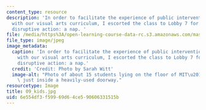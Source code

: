 ```yaml
---
content_type: resource
description: 'In order to facilitate the experience of public intervention to correlate
  with our visual arts curriculum, I escorted the class to Lobby 7 for their chosen
  disruptive action: a nap. '
file: /media/https%3A/open-learning-course-data-rc.s3.amazonaws.com/mas-962-special-topics-new-textiles-spring-2010/6e554df3f59969d64ce590606331515b_09_kids.jpg
file_type: image/jpeg
image_metadata:
  caption: 'In order to facilitate the experience of public intervention to correlate
    with our visual arts curriculum, I escorted the class to Lobby 7 for their chosen
    disruptive action: a nap.'
  credit: 'Credit: Photo by Sarah Witt'
  image-alt: "Photo of about 15 students lying on the floor of MIT\u2019s Lobby 7,\
    \ just inside a heavily-used doorway."
resourcetype: Image
title: 09_kids.jpg
uid: 6e554df3-f599-69d6-4ce5-90606331515b
---
```


